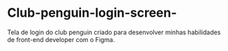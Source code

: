 # Club-penguin-login-screen-
Tela de login do club penguin criado para desenvolver minhas habilidades de front-end developer com o Figma.
